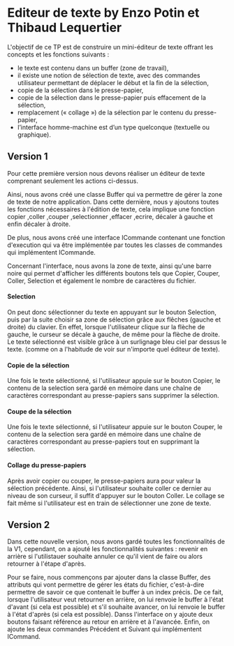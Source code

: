 # Editeur de texte by Enzo Potin et Thibaud Lequertier

L'objectif de ce TP est de construire un mini-éditeur de texte offrant les concepts et les fonctions suivants :
- le texte est contenu dans un buffer (zone de travail),
- il existe une notion de sélection de texte, avec des commandes utilisateur permettant de
déplacer le début et la fin de la sélection,
- copie de la sélection dans le presse-papier,
- copie de la sélection dans le presse-papier puis effacement de la sélection,
- remplacement (« collage ») de la sélection par le contenu du presse-papier,
- l’interface homme-machine est d’un type quelconque (textuelle ou graphique).

## Version 1

Pour cette première version nous devons réaliser un éditeur de texte comprenant seulement les actions ci-dessus.

Ainsi, nous avons créé une classe Buffer qui va permettre de gérer la zone de texte de notre application. Dans cette dernière, nous y ajoutons toutes les fonctions nécessaires à l'édition de texte, cela implique une fonction copier ,coller ,couper ,selectionner ,effacer ,ecrire, décaler à gauche et enfin décaler à droite. 

De plus, nous avons créé une interface ICommande contenant une fonction d'execution qui va être implémentée par toutes les classes de commandes qui implémentent ICommande.

Concernant l'interface, nous avons la zone de texte, ainsi qu'une barre noire qui permet d'afficher les différents boutons tels que Copier, Couper, Coller, Selection et également le nombre de caractères du fichier. 

#### Selection

On peut donc sélectionner du texte en appuyant sur le bouton Selection, puis par la suite choisir sa zone de sélection grâce aux flêches (gauche et droite) du clavier. En effet, lorsque l'utilisateur clique sur la flèche de gauche, le curseur se décale à gauche, de même pour la flèche de droite. Le texte sélectionné est visible grâce à un surlignage bleu ciel par dessus le texte. (comme on a l'habitude de voir sur n'importe quel éditeur de texte).

#### Copie de la sélection

Une fois le texte sélectionné, si l'utilisateur appuie sur le bouton Copier, le contenu de la selection sera gardé en mémoire dans une chaîne de caractères correspondant au presse-papiers sans supprimer la sélection.

#### Coupe de la sélection

Une fois le texte sélectionné, si l'utilisateur appuie sur le bouton Couper, le contenu de la selection sera gardé en mémoire dans une chaîne de caractères correspondant au presse-papiers tout en supprimant la sélection.

#### Collage du presse-papiers

Après avoir copier ou couper, le presse-papiers aura pour valeur la sélection précédente. Ainsi, si l'utilisateur souhaite coller ce dernier au niveau de son curseur, il suffit d'appuyer sur le bouton Coller. Le collage se fait même si l'utilisateur est en train de sélectionner une zone de texte.

## Version 2

Dans cette nouvelle version, nous avons gardé toutes les fonctionnalités de la V1, cependant, on a ajouté les fonctionnalités suivantes : revenir en arrière si l'utilistauer souhaite annuler ce qu'il vient de faire ou alors retourner à l'étape d'après. 

Pour se faire, nous commençons par ajouter dans la classe Buffer, des attributs qui vont permettre de gérer les états du fichier, c'est-à-dire permettre de savoir ce que contenait le buffer à un index précis. De ce fait, lorsque l'utilisateur veut retourner en arrière, on lui renvoie le buffer à l'état d'avant (si cela est possible) et s'il souhaite avancer, on lui renvoie le buffer à l'état d'après (si cela est possible). Danss l'interface on y ajoute deux boutons faisant référence au retour en arrière et à l'avancée. Enfin, on ajoute les deux commandes Précédent et Suivant qui implémentent ICommand.
